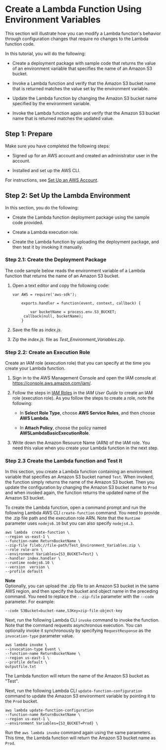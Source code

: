 # Create a Lambda Function Using Environment Variables<a name="tutorial-env_cli"></a>

This section will illustrate how you can modify a Lambda function's behavior through configuration changes that require no changes to the Lambda function code\. 

In this tutorial, you will do the following: 

+ Create a deployment package with sample code that returns the value of an environment variable that specifies the name of an Amazon S3 bucket\.

+ Invoke a Lambda function and verify that the Amazon S3 bucket name that is returned matches the value set by the environment variable\.

+ Update the Lambda function by changing the Amazon S3 bucket name specified by the environment variable\.

+ Invoke the Lambda function again and verify that the Amazon S3 bucket name that is returned matches the updated value\.

## Step 1: Prepare<a name="with-env-prepare"></a>

Make sure you have completed the following steps:

+ Signed up for an AWS account and created an administrator user in the account\. 

+ Installed and set up the AWS CLI\. 

For instructions, see [Set Up an AWS Account](setup.md)\. 

## Step 2: Set Up the Lambda Environment<a name="env-test-function"></a>

In this section, you do the following:

+ Create the Lambda function deployment package using the sample code provided\.

+ Create a Lambda execution role\.

+ Create the Lambda function by uploading the deployment package, and then test it by invoking it manually\.

### Step 2\.1: Create the Deployment Package<a name="env-create-package"></a>

The code sample below reads the environment variable of a Lambda function that returns the name of an Amazon S3 bucket\.

1. Open a text editor and copy the following code:

   ```
   var AWS = require('aws-sdk');
        
       exports.handler = function(event, context, callback) {
           
           var bucketName = process.env.S3_BUCKET;       
       	callback(null, bucketName);        
       }
   ```

1.  Save the file as *index\.js*\. 

1. Zip the *index\.js\.* file as *Test\_Environment\_Variables\.zip*\.

### Step 2\.2: Create an Execution Role<a name="env-create-exec-role"></a>

Create an IAM role \(execution role\) that you can specify at the time you create your Lambda function\. 

1. Sign in to the AWS Management Console and open the IAM console at [https://console\.aws\.amazon\.com/iam/](https://console.aws.amazon.com/iam/)\.

1. Follow the steps in [IAM Roles](http://docs.aws.amazon.com/IAM/latest/UserGuide/id_roles.html) in the *IAM User Guide* to create an IAM role \(execution role\)\. As you follow the steps to create a role, note the following: 

   + In **Select Role Type**, choose **AWS Service Roles**, and then choose **AWS Lambda**\.

   + In **Attach Policy**, choose the policy named **AWSLambdaBasicExecutionRole**\. 

1. Write down the Amazon Resource Name \(ARN\) of the IAM role\. You need this value when you create your Lambda function in the next step\.

### Step 2\.3 Create the Lambda function and Test It<a name="with-env-create-function"></a>

In this section, you create a Lambda function containing an environment variable that specifies an Amazon S3 bucket named `Test`\. When invoked, the function simply returns the name of the Amazon S3 bucket\. Then you update the configuration by changing the Amazon S3 bucket name to `Prod` and when invoked again, the function returns the updated name of the Amazon S3 bucket\. 

To create the Lambda function, open a command prompt and run the following Lambda AWS CLI `create-function` command\. You need to provide the \.zip file path and the execution role ARN\. Note that the `Runtime` parameter uses `nodejs6.10` but you can also specify `nodejs4.3`\.

```
aws lambda  create-function \
--region us-east-1 \
--function-name ReturnBucketName \
--zip-file fileb://file-path/Test_Environment_Variables.zip \
--role role-arn \
--environment Variables={S3_BUCKET=Test} \
--handler index.handler \
--runtime nodejs6.10 \
--version  version \
--profile default
```

**Note**  
Optionally, you can upload the \.zip file to an Amazon S3 bucket in the same AWS region, and then specify the bucket and object name in the preceding command\. You need to replace the `--zip-file` parameter with the `--code` parameter\. For example:  

```
--code S3Bucket=bucket-name,S3Key=zip-file-object-key
```

Next, run the following Lambda CLI `invoke` command to invoke the function\. Note that the command requests asynchronous execution\. You can optionally invoke it synchronously by specifying `RequestResponse` as the `invocation-type` parameter value\.

```
aws lambda invoke \
--invocation-type Event \
--function-name ReturnBucketName \
--region us-east-1 \
--profile default \
outputfile.txt
```

The Lambda function will return the name of the Amazon S3 bucket as "Test"\.

Next, run the following Lambda CLI `update-function-configuration` command to update the Amazon S3 environment variable by pointing it to the `Prod` bucket\.

```
aws lambda update-function-configuration
--function-name ReturnBucketName \
--region us-east-1 \
--environment Variables={S3_BUCKET=Prod} \
```

Run the `aws lambda invoke` command again using the same parameters\. This time, the Lambda function will return the Amazon S3 bucket name as `Prod`\.